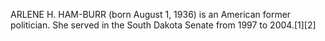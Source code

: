 ARLENE H. HAM-BURR (born August 1, 1936) is an American former politician. She served in the South Dakota Senate from 1997 to 2004.[1][2]
